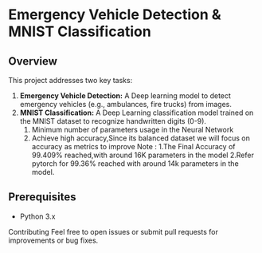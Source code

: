 # Emergency Vehicle Detection & MNIST Classification

## Overview
This project addresses two key tasks:
1. **Emergency Vehicle Detection:** A Deep learning model to detect emergency vehicles (e.g., ambulances, fire trucks) from images.
2. **MNIST Classification:** A Deep Learning classification model trained on the MNIST dataset to recognize handwritten digits (0-9).
     1. Minimum number of parameters usage in the Neural Network
     2. Achieve high accuracy,Since its balanced dataset we will focus on accuracy as metrics to improve
Note :
     1.The Final Accuracy of 99.409% reached,with around 16K parameters in the model
     2.Refer pytorch for 99.36% reached with around 14k parameters in the model.
## Prerequisites
- Python 3.x

Contributing
Feel free to open issues or submit pull requests for improvements or bug fixes.
